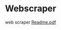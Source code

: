 # Webscraper
web scraper
[Readme.pdf](https://github.com/sofia2408/Webscraper/files/10250979/Readme.pdf)
